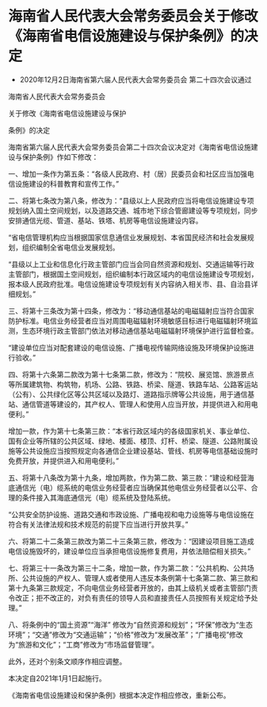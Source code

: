 # 海南省人民代表大会常务委员会关于修改《海南省电信设施建设与保护条例》的决定

- 2020年12月2日海南省第六届人民代表大会常务委员会
  第二十四次会议通过

<!-- INFO END -->

海南省人民代表大会常务委员会

关于修改《海南省电信设施建设与保护

条例》的决定

海南省第六届人民代表大会常务委员会第二十四次会议决定对《海南省电信设施建设与保护条例》作如下修改：

一、增加一条作为第五条：“各级人民政府、村（居）民委员会和社区应当加强电信设施建设的科普教育和宣传工作。”

二、将第七条改为第八条，修改为：“县级以上人民政府应当将电信设施建设专项规划纳入国土空间规划，以及道路交通、城市地下综合管廊建设等专项规划，同步安排通信光缆、管道、基站、铁塔、机房等电信设施建设内容。

“省电信管理机构应当根据国家信息通信业发展规划、本省国民经济和社会发展规划，组织编制全省电信业发展规划。

“县级以上工业和信息化行政主管部门应当会同自然资源和规划、交通运输等行政主管部门，根据国土空间规划，组织编制本行政区域内的电信设施建设专项规划，报本级人民政府批准。电信设施建设专项规划有关内容纳入相关市、县、自治县详细规划。”

三、将第十三条改为第十四条，修改为：“移动通信基站的电磁辐射应当符合国家防护标准。电信业务经营者应当对周围电磁辐射环境敏感目标进行电磁辐射环境监测，生态环境行政主管部门依法对移动通信基站电磁辐射环境保护进行监督检查。

“建设单位应当对配套建设的电信设施、广播电视传输网络设施及环境保护设施进行验收。”

四、将第十六条第二款改为第十七条第二款，修改为：“院校、展览馆、旅游景点等所属建筑物、构筑物，机场、公路、铁路、桥梁、隧道、铁路车站、公路客运站（公有）、公共绿化区等公共区域以及路灯、道路指示牌等公共设施，用于通信基站、通信管道等建设的，其产权人、管理人和使用人应当开放，并提供进入和用电便利。”

增加一款，作为第十七条第三款：“本省行政区域内的各级国家机关、事业单位、国有企业等所辖的公共区域、绿地、楼面、楼顶、灯杆、桥梁、隧道、公路附属设施等公共设施应当按照规定向各通信企业建设基站、管线、机房等电信基础设施时免费开放，并提供进入和用电便利。”

五、将第十八条改为第十九条，增加两款，作为第二款、第三款：“建设和经营海底通信光（电）缆系统的电信业务经营者应当确保其他电信业务经营者以公平、合理的条件接入其海底通信光（电）缆系统及登陆系统。

“公共安全防护设施、道路交通和市政设施、广播电视和电力设施等与电信设施在符合有关法律法规和技术规范的前提下应当进行开放共享。”

六、将第二十二条第三款改为第二十三条第三款，修改为：“因建设项目施工造成电信设施毁坏的，建设单位应当承担电信设施修复费用，并依法赔偿相关损失。”

七、将第三十一条改为第三十二条，增加一款，作为第二款：“公共机构、公共场所、公共设施的产权人、管理人或者使用人违反本条例第十七条第二款、第三款和第十九条第三款规定，不向电信业务经营者开放的，由其上级机关或者主管部门责令改正；拒不改正的，对负有责任的领导人员和直接责任人员按照有关规定给予处理。”

八、将条例中的“国土资源”“海洋” 修改为“自然资源和规划”；“环保”修改为“生态环境”；“交通”修改为“交通运输”；“价格”修改为“发展改革”；“广播电视”修改为“旅游和文化”；“工商”修改为“市场监督管理”。

此外，还对个别条文顺序作相应调整。

本决定自2021年1月1日起施行。

《海南省电信设施建设和保护条例》根据本决定作相应修改，重新公布。
